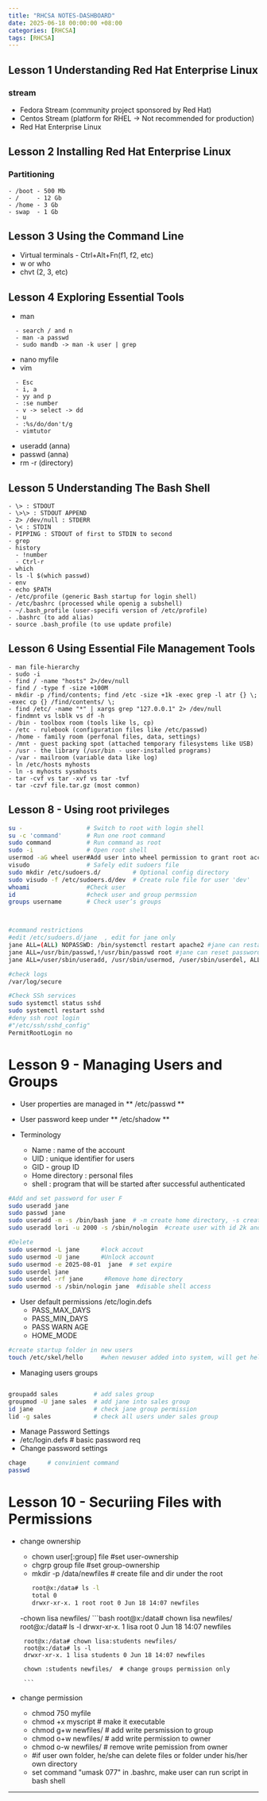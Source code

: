 ```yaml
---
title: "RHCSA NOTES-DASHBOARD"
date: 2025-06-18 00:00:00 +08:00
categories: [RHCSA]
tags: [RHCSA]
---
```

## Lesson 1 Understanding Red Hat Enterprise Linux

### stream
- Fedora Stream (community project sponsored by Red Hat)
- Centos Stream (platform for RHEL -> Not recommended for production)
- Red Hat Enterprise Linux

## Lesson 2 Installing Red Hat Enterprise Linux

### Partitioning
```
- /boot - 500 Mb
- /     - 12 Gb
- /home - 3 Gb
- swap  - 1 Gb 
```
## Lesson 3 Using the Command Line
- Virtual terminals - Ctrl+Alt+Fn(f1, f2, etc)
- w or who
- chvt (2, 3, etc)

## Lesson 4 Exploring Essential Tools
- man
``` 
  - search / and n
  - man -a passwd
  - sudo mandb -> man -k user | grep
```
- nano myfile
- vim
```
  - Esc
  - i, a
  - yy and p
  - :se number
  - v -> select -> dd
  - u
  - :%s/do/don't/g
  - vimtutor
```
- useradd (anna)
- passwd (anna)
- rm -r (directory)

## Lesson 5 Understanding The Bash Shell
```
- \> : STDOUT
- \>\> : STDOUT APPEND
- 2> /dev/null : STDERR
- \< : STDIN
- PIPPING : STDOUT of first to STDIN to second
- grep
- history
  - !number
  - Ctrl-r
- which
- ls -l $(which passwd)
- env
- echo $PATH
- /etc/profile (generic Bash startup for login shell)
- /etc/bashrc (processed while openig a subshell)
- ~/.bash_profile (user-specifi version of /etc/profile)
- .bashrc (to add alias)
- source .bash_profile (to use update profile)
```
## Lesson 6 Using Essential File Management Tools
```
- man file-hierarchy
- sudo -i
- find / -name "hosts" 2>/dev/null
- find / -type f -size +100M
- mkdir -p /find/contents; find /etc -size +1k -exec grep -l atr {} \; -exec cp {} /find/contents/ \;
- find /etc/ -name "*" | xargs grep "127.0.0.1" 2> /dev/null
- findmnt vs lsblk vs df -h
- /bin - toolbox room (tools like ls, cp)
- /etc - rulebook (configuration files like /etc/passwd)
- /home - family room (perfonal files, data, settings)
- /mnt - guest packing spot (attached temporary filesystems like USB)
- /usr - the library (/usr/bin - user-installed programs)
- /var - mailroom (variable data like log)
- ln /etc/hosts myhosts
- ln -s myhosts sysmhosts
- tar -cvf vs tar -xvf vs tar -tvf
- tar -czvf file.tar.gz (most common)
```
## Lesson 8 - Using root privileges

```bash
su -                  # Switch to root with login shell
su -c 'command'       # Run one root command
sudo command          # Run command as root
sudo -i               # Open root shell
usermod -aG wheel user#Add user into wheel permission to grant root access
visudo                # Safely edit sudoers file
sudo mkdir /etc/sudoers.d/         # Optional config directory
sudo visudo -f /etc/sudoers.d/dev  # Create rule file for user 'dev'
whoami                #Check user  
id                    #check user and group permssion 
groups username       # Check user’s groups



#command restrictions 
#edit /etc/sudoers.d/jane  , edit for jane only 
jane ALL=(ALL) NOPASSWD: /bin/systemctl restart apache2 #jane can restart apache2 service 
jane ALL=/usr/bin/passwd,!/usr/bin/passwd root #jane can reset password for all users but not for root users
jane ALL=/user/sbin/useradd, /usr/sbin/usermod, /user/sbin/userdel, ALL=/usr/bin/passwd,!/usr/bin/passwd root

#check logs 
/var/log/secure 

#Check SSh services 
sudo systemctl status sshd
sudo systemctl restart sshd 
#deny ssh root login 
#"/etc/ssh/sshd_config" 
PermitRootLogin no 
```
# Lesson 9 - Managing Users and Groups

- User properties are managed in ** /etc/passwd **
- User password keep under ** /etc/shadow **  

- Terminology
    - Name : name of the account
    - UID : unique identifier for users
    - GID - group ID
    - Home directory : personal files
    - shell : program that will be started after successful authenticated

```bash
#Add and set password for user F
sudo useradd jane 
sudo passwd jane 
sudo useradd -m -s /bin/bash jane  # -m create home directory, -s create default shell 
sudo useradd lori -u 2000 -s /sbin/nologin  #create user with id 2k and no login access 

#Delete 
sudo usermod -L jane      #lock accout 
sudo usermod -U jane      #Unlock account 
sudo usermod -e 2025-08-01  jane  # set expire 
sudo userdel jane 
sudo userdel -rf jane      #Remove home directory 
sudo usermod -s /sbin/nologin jane  #disable shell access 

```
- User default permissions /etc/login.defs 
    - PASS_MAX_DAYS 
    - PASS_MIN_DAYS
    - PASS WARN AGE 
    - HOME_MODE 

```bash
#create startup folder in new users 
touch /etc/skel/hello     #when newuser added into system, will get hello file in their home directory. 

```
- Managing users groups 
```bash 

groupadd sales          # add sales group 
groupmod -U jane sales  # add jane into sales group 
id jane                 # check jane group permission 
lid -g sales            # check all users under sales group 
```

- Manage Password Settings 
 - /etc/login.defs   # basic password req 
 - Change password settings 
 ```bash 
 chage      # convinient command 
 passwd 
 ```

 # Lesson 10 - Securiing Files with Permissions 

 - change ownership 
    - chown user[:group] file  #set user-ownership 
    - chgrp group file         #set group-ownership 
    - mkdir -p /data/newfiles   # create file and dir under the root 
        ```bash
        root@x:/data# ls -l 
        total 0
        drwxr-xr-x. 1 root root 0 Jun 18 14:07 newfiles
        ```
    -chown lisa newfiles/ 
        ```bash 
        root@x:/data# chown lisa newfiles/
        root@x:/data# ls -l
        drwxr-xr-x. 1 lisa root 0 Jun 18 14:07 newfiles

        root@x:/data# chown lisa:students newfiles/
        root@x:/data# ls -l
        drwxr-xr-x. 1 lisa students 0 Jun 18 14:07 newfiles

        chown :students newfiles/  # change groups permission only 

        ```
- change permission 
    - chmod 750 myfile 
    - chmod +x myscript     # make it executable 
    - chmod g+w newfiles/   # add write persmission to group 
    - chmod o+w newfiles/   # add write permission to owner 
    - chmod o-w newfiles/   # remove write pemission from owner
    - #if user own folder, he/she can delete files or folder under his/her own directory 
    - set command "umask 077" in .bashrc, make user can run script in bash shell  
---